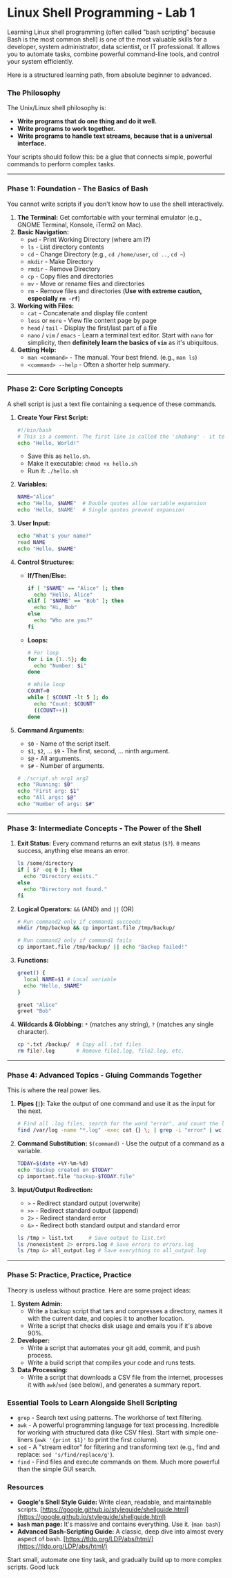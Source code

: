 # Linux Shell Programming - Lab 1

Learning Linux shell programming (often called "bash scripting" because Bash is the most common shell) is one of the most valuable skills for a developer, system administrator, data scientist, or IT professional. It allows you to automate tasks, combine powerful command-line tools, and control your system efficiently.

Here is a structured learning path, from absolute beginner to advanced.

### The Philosophy
The Unix/Linux shell philosophy is:
*   **Write programs that do one thing and do it well.**
*   **Write programs to work together.**
*   **Write programs to handle text streams, because that is a universal interface.**

Your scripts should follow this: be a glue that connects simple, powerful commands to perform complex tasks.

---

### Phase 1: Foundation - The Basics of Bash

You cannot write scripts if you don't know how to use the shell interactively.

1.  **The Terminal:** Get comfortable with your terminal emulator (e.g., GNOME Terminal, Konsole, iTerm2 on Mac).
2.  **Basic Navigation:**
    *   `pwd` - Print Working Directory (where am I?)
    *   `ls` - List directory contents
    *   `cd` - Change Directory (e.g., `cd /home/user`, `cd ..`, `cd ~`)
    *   `mkdir` - Make Directory
    *   `rmdir` - Remove Directory
    *   `cp` - Copy files and directories
    *   `mv` - Move or rename files and directories
    *   `rm` - Remove files and directories (**Use with extreme caution, especially `rm -rf`**)
3.  **Working with Files:**
    *   `cat` - Concatenate and display file content
    *   `less` or `more` - View file content page by page
    *   `head` / `tail` - Display the first/last part of a file
    *   `nano` / `vim` / `emacs` - Learn a terminal text editor. Start with `nano` for simplicity, then **definitely learn the basics of `vim`** as it's ubiquitous.
4.  **Getting Help:**
    *   `man <command>` - The manual. Your best friend. (e.g., `man ls`)
    *   `<command> --help` - Often a shorter help summary.

---

### Phase 2: Core Scripting Concepts

A shell script is just a text file containing a sequence of these commands.

1.  **Create Your First Script:**
    ```bash
    #!/bin/bash
    # This is a comment. The first line is called the 'shebang' - it tells the system which interpreter to use.
    echo "Hello, World!"
    ```
    *   Save this as `hello.sh`.
    *   Make it executable: `chmod +x hello.sh`
    *   Run it: `./hello.sh`

2.  **Variables:**
    ```bash
    NAME="Alice"
    echo "Hello, $NAME"  # Double quotes allow variable expansion
    echo 'Hello, $NAME'  # Single quotes prevent expansion
    ```

3.  **User Input:**
    ```bash
    echo "What's your name?"
    read NAME
    echo "Hello, $NAME"
    ```

4.  **Control Structures:**
    *   **If/Then/Else:**
        ```bash
        if [ "$NAME" == "Alice" ]; then
          echo "Hello, Alice"
        elif [ "$NAME" == "Bob" ]; then
          echo "Hi, Bob"
        else
          echo "Who are you?"
        fi
        ```
    *   **Loops:**
        ```bash
        # For loop
        for i in {1..5}; do
          echo "Number: $i"
        done

        # While loop
        COUNT=0
        while [ $COUNT -lt 5 ]; do
          echo "Count: $COUNT"
          ((COUNT++))
        done
        ```

5.  **Command Arguments:**
    *   `$0` - Name of the script itself.
    *   `$1`, `$2`, ... `$9` - The first, second, ... ninth argument.
    *   `$@` - All arguments.
    *   `$#` - Number of arguments.
    ```bash
    # ./script.sh arg1 arg2
    echo "Running: $0"
    echo "First arg: $1"
    echo "All args: $@"
    echo "Number of args: $#"
    ```

---

### Phase 3: Intermediate Concepts - The Power of the Shell

1.  **Exit Status:** Every command returns an exit status (`$?`). `0` means success, anything else means an error.
    ```bash
    ls /some/directory
    if [ $? -eq 0 ]; then
      echo "Directory exists."
    else
      echo "Directory not found."
    fi
    ```

2.  **Logical Operators:** `&&` (AND) and `||` (OR)
    ```bash
    # Run command2 only if command1 succeeds
    mkdir /tmp/backup && cp important.file /tmp/backup/

    # Run command2 only if command1 fails
    cp important.file /tmp/backup/ || echo "Backup failed!"
    ```

3.  **Functions:**
    ```bash
    greet() {
      local NAME=$1 # Local variable
      echo "Hello, $NAME"
    }

    greet "Alice"
    greet "Bob"
    ```

4.  **Wildcards & Globbing:** `*` (matches any string), `?` (matches any single character).
    ```bash
    cp *.txt /backup/  # Copy all .txt files
    rm file?.log       # Remove file1.log, file2.log, etc.
    ```

---

### Phase 4: Advanced Topics - Gluing Commands Together

This is where the real power lies.

1.  **Pipes (`|`):** Take the output of one command and use it as the input for the next.
    ```bash
    # Find all .log files, search for the word "error", and count the lines
    find /var/log -name "*.log" -exec cat {} \; | grep -i "error" | wc -l
    ```

2.  **Command Substitution:** `$(command)` - Use the output of a command as a variable.
    ```bash
    TODAY=$(date +%Y-%m-%d)
    echo "Backup created on $TODAY"
    cp important.file "backup-$TODAY.file"
    ```

3.  **Input/Output Redirection:**
    *   `>` - Redirect standard output (overwrite)
    *   `>>` - Redirect standard output (append)
    *   `2>` - Redirect standard error
    *   `&>` - Redirect both standard output and standard error
    ```bash
    ls /tmp > list.txt     # Save output to list.txt
    ls /nonexistent 2> errors.log # Save errors to errors.log
    ls /tmp &> all_output.log # Save everything to all_output.log
    ```

---

### Phase 5: Practice, Practice, Practice

Theory is useless without practice. Here are some project ideas:

1.  **System Admin:**
    *   Write a backup script that tars and compresses a directory, names it with the current date, and copies it to another location.
    *   Write a script that checks disk usage and emails you if it's above 90%.
2.  **Developer:**
    *   Write a script that automates your git add, commit, and push process.
    *   Write a build script that compiles your code and runs tests.
3.  **Data Processing:**
    *   Write a script that downloads a CSV file from the internet, processes it with `awk`/`sed` (see below), and generates a summary report.

### Essential Tools to Learn Alongside Shell Scripting

*   `grep` - Search text using patterns. The workhorse of text filtering.
*   `awk` - A powerful programming language for text processing. Incredible for working with structured data (like CSV files). Start with simple one-liners (`awk '{print $1}'` to print the first column).
*   `sed` - A "stream editor" for filtering and transforming text (e.g., find and replace: `sed 's/find/replace/g'`).
*   `find` - Find files and execute commands on them. Much more powerful than the simple GUI search.

### Resources

*   **Google's Shell Style Guide:** Write clean, readable, and maintainable scripts.
    [https://google.github.io/styleguide/shellguide.html](https://google.github.io/styleguide/shellguide.html)
*   **`bash` man page:** It's massive and contains everything. Use it. (`man bash`)
*   **Advanced Bash-Scripting Guide:** A classic, deep dive into almost every aspect of bash.
    [https://tldp.org/LDP/abs/html/](https://tldp.org/LDP/abs/html/)

Start small, automate one tiny task, and gradually build up to more complex scripts. Good luck
